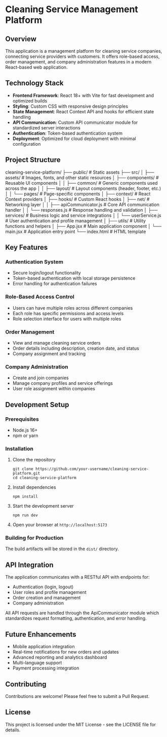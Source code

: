 # Cleaning Service Management Platform

## Overview
This application is a management platform for cleaning service companies, connecting service providers with customers. It offers role-based access, order management, and company administration features in a modern React-based web application.

## Technology Stack
- **Frontend Framework**: React 18+ with Vite for fast development and optimized builds
- **Styling**: Custom CSS with responsive design principles
- **State Management**: React Context API and hooks for efficient state handling
- **API Communication**: Custom API communicator module for standardized server interactions
- **Authentication**: Token-based authentication system
- **Deployment**: Optimized for cloud deployment with minimal configuration

## Project Structure
cleaning-service-platform/
├── public/                       # Static assets
├── src/
│   ├── assets/                   # Images, fonts, and other static resources
│   ├── components/               # Reusable UI components
│   │   ├── common/               # Generic components used across the app
│   │   ├── layout/               # Layout components (header, footer, etc.)
│   │   └── pages/                # Page-specific components
│   ├── context/                  # React Context providers
│   ├── hooks/                    # Custom React hooks
│   ├── net/                      # Networking layer
│   │   ├── apiCommunicator.js    # Core API communication handler
│   │   └── responses.js          # Response handling and validation
│   ├── services/                 # Business logic and service integrations
│   │   └── userService.js        # User authentication and profile management
│   ├── utils/                    # Utility functions and helpers
│   ├── App.jsx                   # Main application component
│   └── main.jsx                  # Application entry point
└── index.html                    # HTML template

## Key Features

### Authentication System
- Secure login/logout functionality
- Token-based authentication with local storage persistence
- Error handling for authentication failures

### Role-Based Access Control
- Users can have multiple roles across different companies
- Each role has specific permissions and access levels
- Role selection interface for users with multiple roles

### Order Management
- View and manage cleaning service orders
- Order details including description, creation date, and status
- Company assignment and tracking

### Company Administration
- Create and join companies
- Manage company profiles and service offerings
- User role assignment within companies

## Development Setup

### Prerequisites
- Node.js 16+
- npm or yarn

### Installation
1. Clone the repository
   ```
   git clone https://github.com/your-username/cleaning-service-platform.git
   cd cleaning-service-platform
   ```

2. Install dependencies
   ```
   npm install
   ```

3. Start the development server
   ```
   npm run dev
   ```

4. Open your browser at `http://localhost:5173`

### Building for Production

The build artifacts will be stored in the `dist/` directory.

## API Integration

The application communicates with a RESTful API with endpoints for:
- Authentication (login, logout)
- User roles and profile management
- Order creation and management
- Company administration

All API requests are handled through the ApiCommunicator module which standardizes request formatting, authentication, and error handling.

## Future Enhancements
- Mobile application integration
- Real-time notifications for new orders and updates
- Advanced reporting and analytics dashboard
- Multi-language support
- Payment processing integration

## Contributing
Contributions are welcome! Please feel free to submit a Pull Request.

## License
This project is licensed under the MIT License - see the LICENSE file for details.